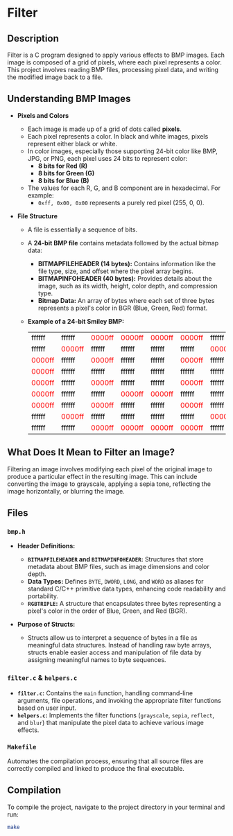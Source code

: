 # Filter


## Description

Filter is a C program designed to apply various effects to BMP images. Each image is composed of a grid of pixels, where each pixel represents a color. This project involves reading BMP files, processing pixel data, and writing the modified image back to a file.

## Understanding BMP Images

- **Pixels and Colors**
  - Each image is made up of a grid of dots called **pixels**.
  - Each pixel represents a color. In black and white images, pixels represent either black or white.
  - In color images, especially those supporting 24-bit color like BMP, JPG, or PNG, each pixel uses 24 bits to represent color:
    - **8 bits for Red (R)**
    - **8 bits for Green (G)**
    - **8 bits for Blue (B)**
  - The values for each R, G, and B component are in hexadecimal. For example:
    - `0xff, 0x00, 0x00` represents a purely red pixel (255, 0, 0).

- **File Structure**
  - A file is essentially a sequence of bits.
  - A **24-bit BMP file** contains metadata followed by the actual bitmap data:
    - **BITMAPFILEHEADER (14 bytes):** Contains information like the file type, size, and offset where the pixel array begins.
    - **BITMAPINFOHEADER (40 bytes):** Provides details about the image, such as its width, height, color depth, and compression type.
    - **Bitmap Data:** An array of bytes where each set of three bytes represents a pixel's color in BGR (Blue, Green, Red) format.
  - **Example of a 24-bit Smiley BMP:**
  
    <table>
      <tr>
        <td><span style="color:black">ffffff</span></td>
        <td><span style="color:black">ffffff</span></td>
        <td><span style="color:red">0000ff</span></td>
        <td><span style="color:red">0000ff</span></td>
        <td><span style="color:red">0000ff</span></td>
        <td><span style="color:red">0000ff</span></td>
        <td><span style="color:black">ffffff</span></td>
        <td><span style="color:black">ffffff</span></td>
      </tr>
      <tr>
        <td><span style="color:black">ffffff</span></td>
        <td><span style="color:red">0000ff</span></td>
        <td><span style="color:black">ffffff</span></td>
        <td><span style="color:black">ffffff</span></td>
        <td><span style="color:black">ffffff</span></td>
        <td><span style="color:black">ffffff</span></td>
        <td><span style="color:red">0000ff</span></td>
        <td><span style="color:black">ffffff</span></td>
      </tr>
      <tr>
        <td><span style="color:red">0000ff</span></td>
        <td><span style="color:black">ffffff</span></td>
        <td><span style="color:red">0000ff</span></td>
        <td><span style="color:black">ffffff</span></td>
        <td><span style="color:black">ffffff</span></td>
        <td><span style="color:red">0000ff</span></td>
        <td><span style="color:black">ffffff</span></td>
        <td><span style="color:red">0000ff</span></td>
      </tr>
      <tr>
        <td><span style="color:red">0000ff</span></td>
        <td><span style="color:black">ffffff</span></td>
        <td><span style="color:black">ffffff</span></td>
        <td><span style="color:black">ffffff</span></td>
        <td><span style="color:black">ffffff</span></td>
        <td><span style="color:black">ffffff</span></td>
        <td><span style="color:black">ffffff</span></td>
        <td><span style="color:red">0000ff</span></td>
      </tr>
      <tr>
        <td><span style="color:red">0000ff</span></td>
        <td><span style="color:black">ffffff</span></td>
        <td><span style="color:red">0000ff</span></td>
        <td><span style="color:black">ffffff</span></td>
        <td><span style="color:black">ffffff</span></td>
        <td><span style="color:red">0000ff</span></td>
        <td><span style="color:black">ffffff</span></td>
        <td><span style="color:red">0000ff</span></td>
      </tr>
      <tr>
        <td><span style="color:red">0000ff</span></td>
        <td><span style="color:black">ffffff</span></td>
        <td><span style="color:black">ffffff</span></td>
        <td><span style="color:red">0000ff</span></td>
        <td><span style="color:red">0000ff</span></td>
        <td><span style="color:black">ffffff</span></td>
        <td><span style="color:black">ffffff</span></td>
        <td><span style="color:red">0000ff</span></td>
      </tr>
      <tr>
        <td><span style="color:red">0000ff</span></td>
        <td><span style="color:black">ffffff</span></td>
        <td><span style="color:red">0000ff</span></td>
        <td><span style="color:black">ffffff</span></td>
        <td><span style="color:black">ffffff</span></td>
        <td><span style="color:red">0000ff</span></td>
        <td><span style="color:black">ffffff</span></td>
        <td><span style="color:red">0000ff</span></td>
      </tr>
      <tr>
        <td><span style="color:black">ffffff</span></td>
        <td><span style="color:red">0000ff</span></td>
        <td><span style="color:black">ffffff</span></td>
        <td><span style="color:black">ffffff</span></td>
        <td><span style="color:black">ffffff</span></td>
        <td><span style="color:black">ffffff</span></td>
        <td><span style="color:red">0000ff</span></td>
        <td><span style="color:black">ffffff</span></td>
      </tr>
      <tr>
        <td><span style="color:black">ffffff</span></td>
        <td><span style="color:black">ffffff</span></td>
        <td><span style="color:red">0000ff</span></td>
        <td><span style="color:red">0000ff</span></td>
        <td><span style="color:red">0000ff</span></td>
        <td><span style="color:red">0000ff</span></td>
        <td><span style="color:black">ffffff</span></td>
        <td><span style="color:black">ffffff</span></td>
      </tr>
    </table>

## What Does It Mean to Filter an Image?

Filtering an image involves modifying each pixel of the original image to produce a particular effect in the resulting image. This can include converting the image to grayscale, applying a sepia tone, reflecting the image horizontally, or blurring the image.

## Files

### `bmp.h`

- **Header Definitions:**
  - **`BITMAPFILEHEADER` and `BITMAPINFOHEADER`:** Structures that store metadata about BMP files, such as image dimensions and color depth.
  - **Data Types:** Defines `BYTE`, `DWORD`, `LONG`, and `WORD` as aliases for standard C/C++ primitive data types, enhancing code readability and portability.
  - **`RGBTRIPLE`:** A structure that encapsulates three bytes representing a pixel's color in the order of Blue, Green, and Red (BGR).

- **Purpose of Structs:**
  - Structs allow us to interpret a sequence of bytes in a file as meaningful data structures. Instead of handling raw byte arrays, structs enable easier access and manipulation of file data by assigning meaningful names to byte sequences.

### `filter.c` & `helpers.c`

- **`filter.c`:** Contains the `main` function, handling command-line arguments, file operations, and invoking the appropriate filter functions based on user input.
- **`helpers.c`:** Implements the filter functions (`grayscale`, `sepia`, `reflect`, and `blur`) that manipulate the pixel data to achieve various image effects.

### `Makefile`

Automates the compilation process, ensuring that all source files are correctly compiled and linked to produce the final executable.

## Compilation

To compile the project, navigate to the project directory in your terminal and run:

```bash
make
